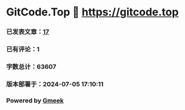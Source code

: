 # GitCode.Top :link: https://gitcode.top 
### 已发表文章：[17](https://gitcode.top/tag.html) 
### 已有评论：1 
### 字数总计：63607 
### 版本部署于：2024-07-05 17:10:11 
### Powered by [Gmeek](https://github.com/Meekdai/Gmeek)
